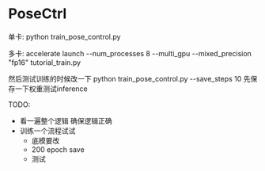 # PoseCtrl

单卡: python train_pose_control.py

多卡: accelerate launch --num_processes 8 --multi_gpu --mixed_precision "fp16" tutorial_train.py 

然后测试训练的时候改一下 python train_pose_control.py --save_steps 10 先保存一下权重测试inference


TODO: 

- 看一遍整个逻辑 确保逻辑正确
- 训练一个流程试试
  - 底模要改
  - 200 epoch save
  - 测试
  